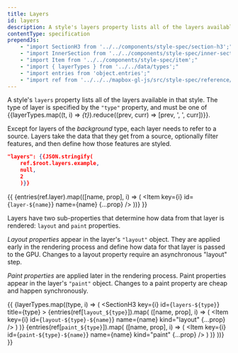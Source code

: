 ```yaml
---
title: Layers
id: layers
description: A style's layers property lists all of the layers available in that style.
contentType: specification
prependJs:
    - "import SectionH3 from '../../components/style-spec/section-h3';"
    - "import InnerSection from '../../components/style-spec/inner-section';"
    - "import Item from '../../components/style-spec/item';"
    - "import { layerTypes } from '../../data/types';"
    - "import entries from 'object.entries';"
    - "import ref from '../../../mapbox-gl-js/src/style-spec/reference/latest';"
---
```


A style's `layers` property lists all of the layers available in that style. The type of layer is specified by the `"type"` property, and must be one of {{layerTypes.map((t, i) => <var key={i}>{t}</var>).reduce((prev, curr) => [prev, ', ', curr])}}.

Except for layers of the <var>background</var> type, each layer needs to refer to a source. Layers take the data that they get from a source, optionally filter features, and then define how those features are styled.

```json
"layers": {{JSON.stringify(
    ref.$root.layers.example,
    null,
    2
    )}}
```

<!--
START GENERATED CONTENT:
Content in this section is generated directly using the Mapbox Style
Specification. To update any content displayed in this section, make edits to:
https://github.com/mapbox/mapbox-gl-js/blob/master/src/style-spec/reference/v8.json.
-->
{{
<InnerSection className="mb24">
    {entries(ref.layer).map(([name, prop], i) => (
        <Item
            key={i}
            id={`layer-${name}`}
            name={name}
            {...prop}
        />
    ))}
</InnerSection>
}}
<!-- END GENERATED CONTENT -->

Layers have two sub-properties that determine how data from that layer is rendered: `layout` and `paint` properties.

_Layout properties_ appear in the layer's `"layout"` object. They are applied early in the rendering process and define how data for that layer is passed to the GPU. Changes to a layout property require an asynchronous "layout" step.

_Paint properties_ are applied later in the rendering process. Paint properties appear in the layer's `"paint"` object. Changes to a paint property are cheap and happen synchronously.

<!--
START GENERATED CONTENT:
Content in this section is generated directly using the Mapbox Style
Specification. To update any content displayed in this section, make edits to:
https://github.com/mapbox/mapbox-gl-js/blob/master/src/style-spec/reference/v8.json.
-->
{{
<InnerSection className="mt24">
    {layerTypes.map((type, i) => (
        <SectionH3
            key={i}
            id={`layers-${type}`}
            title={type}
        >
            {entries(ref[`layout_${type}`]).map(
                ([name, prop], i) => (
                    <Item
                        key={i}
                        id={`layout-${type}-${name}`}
                        name={name}
                        kind="layout"
                        {...prop}
                    />
                )
            )}
            {entries(ref[`paint_${type}`]).map(
                ([name, prop], i) => (
                    <Item
                        key={i}
                        id={`paint-${type}-${name}`}
                        name={name}
                        kind="paint"
                        {...prop}
                    />
                )
            )}
        </SectionH3>
    ))}
</InnerSection>
}}
<!-- END GENERATED CONTENT -->

